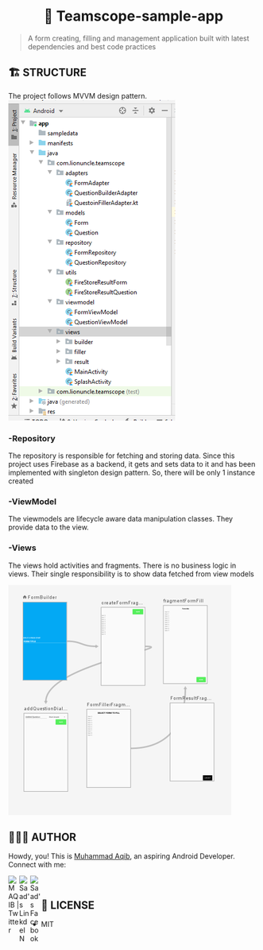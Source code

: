 <div align="center">
	<h1> 🦉 Teamscope-sample-app<br>
	</h1>
</div>

> A form creating, filling and management application built with latest dependencies and best code practices

## 🏗 STRUCTURE

The project follows MVVM design pattern.
![img project structure](structure.PNG "PROJECT STRUCTURE")

### -Repository
The repository is responsible for fetching and storing data. Since this project uses Firebase as a backend, it gets and sets data to it and has been implemented with singleton design pattern. So, there will be only 1 instance created

### -ViewModel
The viewmodels are lifecycle aware data manipulation classes. They provide data to the view.

### -Views
The views hold activities and fragments. There is no business logic in views. Their single responsibility is to show data fetched from view models

![navigation](navigation.PNG "")


## 👨🏻‍💻 AUTHOR

Howdy, you! This is [Muhammad Aqib](http://aqib.engineer/), an aspiring Android Developer. Connect with me:

<div>
<a href="https://twitter.com/_lionuncle">
  <img align="left" alt="M AQIB | Twitter" width="22px" src="https://cdn.jsdelivr.net/npm/simple-icons@v3/icons/twitter.svg" />
</a>
<a href="https://www.linkedin.com/in/lionuncle/">
  <img align="left" alt="Saad's LinkdeIN" width="22px" src="https://cdn.jsdelivr.net/npm/simple-icons@v3/icons/linkedin.svg" />
</a>
<a href="https://www.facebook.com/Lionuncle/">
  <img align="left" alt="Saad's Facebook" width="22px" src="https://cdn.jsdelivr.net/npm/simple-icons@v3/icons/facebook.svg" />
</a>
</div>
<br>

## 🔑 LICENSE

- MIT
